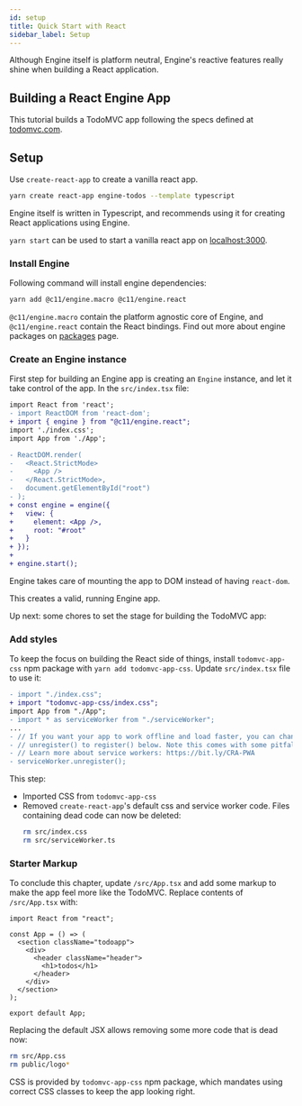 ```yaml
---
id: setup
title: Quick Start with React
sidebar_label: Setup
---
```


Although Engine itself is platform neutral, Engine's reactive features really
shine when building a React application.

## Building a React Engine App

This tutorial builds a TodoMVC app following the specs defined at
[todomvc.com](http://todomvc.com/).

## Setup

Use `create-react-app` to create a vanilla react app.

```sh
yarn create react-app engine-todos --template typescript
```

Engine itself is written in Typescript, and recommends using it for creating
React applications using Engine.

`yarn start` can be used to start a vanilla react app on
[localhost:3000](http://localhost:3000).

### Install Engine

Following command will install engine dependencies:

```sh
yarn add @c11/engine.macro @c11/engine.react
```

`@c11/engine.macro` contain the platform agnostic core of Engine, and
`@c11/engine.react` contain the React bindings. Find out more about engine
packages on [packages](/docs/packages) page.

### Create an Engine instance

First step for building an Engine app is creating an `Engine` instance, and let
it take control of the app. In the `src/index.tsx` file:

```diff
import React from 'react';
- import ReactDOM from 'react-dom';
+ import { engine } from "@c11/engine.react";
import './index.css';
import App from './App';

- ReactDOM.render(
-   <React.StrictMode>
-     <App />
-   </React.StrictMode>,
-   document.getElementById("root")
- );
+ const engine = engine({
+   view: {
+     element: <App />,
+     root: "#root"
+   }
+ });
+
+ engine.start();
```

Engine takes care of mounting the app to DOM instead of having `react-dom`.

This creates a valid, running Engine app.

Up next: some chores to set the stage for building the TodoMVC app:

### Add styles

To keep the focus on building the React side of things, install
`todomvc-app-css` npm package with `yarn add todomvc-app-css`. Update
`src/index.tsx` file to use it:

```diff
- import "./index.css";
+ import "todomvc-app-css/index.css";
import App from "./App";
- import * as serviceWorker from "./serviceWorker";
...
- // If you want your app to work offline and load faster, you can change
- // unregister() to register() below. Note this comes with some pitfalls.
- // Learn more about service workers: https://bit.ly/CRA-PWA
- serviceWorker.unregister();
```

This step:

- Imported CSS from `todomvc-app-css`
- Removed `create-react-app`'s default css and service worker code. Files
  containing dead code can now be deleted:
  ```sh
  rm src/index.css
  rm src/serviceWorker.ts
  ```

### Starter Markup

To conclude this chapter, update `/src/App.tsx` and add some markup to make the
app feel more like the TodoMVC. Replace contents of `/src/App.tsx` with:

```tsx
import React from "react";

const App = () => (
  <section className="todoapp">
    <div>
      <header className="header">
        <h1>todos</h1>
      </header>
    </div>
  </section>
);

export default App;
```

Replacing the default JSX allows removing some more code that is dead now:

```sh
rm src/App.css
rm public/logo*
```

CSS is provided by `todomvc-app-css` npm package, which mandates using correct
CSS classes to keep the app looking right.
